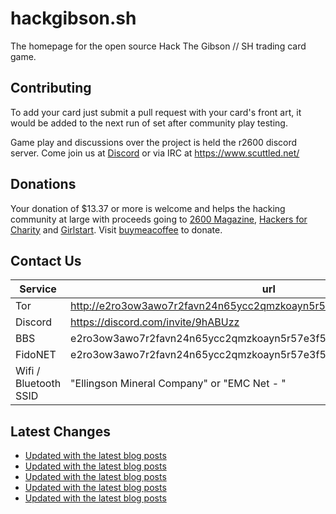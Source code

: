 # hackgibson.sh
The homepage for the open source Hack The Gibson // SH trading card game.


## Contributing

To add your card just submit a pull request with your card's front art, it would be added to the next run of set after community play testing.

Game play and discussions over the project is held the r2600 discord server. Come join us at [Discord](https://discord.com/invite/9hABUzz) or via IRC at https://www.scuttled.net/


## Donations

Your donation of $13.37 or more is welcome and helps the hacking community at large with proceeds going to [2600 Magazine](https://2600.com/), [Hackers for Charity](https://hackersforcharity.org) and [Girlstart](https://girlstart.org).  Visit [buymeacoffee](https://www.buymeacoffee.com/hackgibson.sh) to donate.


## Contact Us

Service | url
-|-
Tor | http://e2ro3ow3awo7r2favn24n65ycc2qmzkoayn5r57e3f56nvjwdcgg32ad.onion
Discord | https://discord.com/invite/9hABUzz
BBS | e2ro3ow3awo7r2favn24n65ycc2qmzkoayn5r57e3f56nvjwdcgg32ad.onion:23
FidoNET | e2ro3ow3awo7r2favn24n65ycc2qmzkoayn5r57e3f56nvjwdcgg32ad.onion:24554
Wifi / Bluetooth SSID | "Ellingson Mineral Company" or "EMC Net - <fidonet address>"

## Latest Changes
<!-- BLOG-POST-LIST:START -->
- [Updated with the latest blog posts](https://github.com/DFW2600/hackgibson.sh/commit/f51c18e047b53ac6cc62c8530643074ef3d4a495)
- [Updated with the latest blog posts](https://github.com/DFW2600/hackgibson.sh/commit/92ceeed11833a553eaf1922bf774d7d1e5b2bc22)
- [Updated with the latest blog posts](https://github.com/DFW2600/hackgibson.sh/commit/b7510f0e0d184d16f0299785289d435515cee18d)
- [Updated with the latest blog posts](https://github.com/DFW2600/hackgibson.sh/commit/ccee2a101806d03ad59b0cf965a244ae14cc1415)
- [Updated with the latest blog posts](https://github.com/DFW2600/hackgibson.sh/commit/725f63e1de5ae68f0ae0792f324bd1a5f3bc4e59)
<!-- BLOG-POST-LIST:END -->
